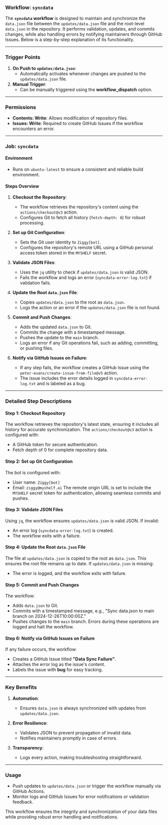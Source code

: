 ### Workflow: `syncdata`

The **`syncdata` workflow** is designed to maintain and synchronize the `data.json` file between the `updates/data.json` file and the root-level `data.json` in the repository. It performs validation, updates, and commits changes, while also handling errors by notifying maintainers through GitHub Issues. Below is a step-by-step explanation of its functionality.

---

### **Trigger Points**
1. **On Push to `updates/data.json`**:
   - Automatically activates whenever changes are pushed to the `updates/data.json` file.
2. **Manual Trigger**:
   - Can be manually triggered using the **workflow_dispatch** option.

---

### **Permissions**
- **Contents: Write**: Allows modification of repository files.
- **Issues: Write**: Required to create GitHub Issues if the workflow encounters an error.

---

### **Job: `syncdata`**
#### **Environment**
- Runs on `ubuntu-latest` to ensure a consistent and reliable build environment.

#### **Steps Overview**
1. **Checkout the Repository**:
   - The workflow retrieves the repository's content using the `actions/checkout@v3` action.
   - Configures Git to fetch all history (`fetch-depth: 0`) for robust processing.

2. **Set up Git Configuration**:
   - Sets the Git user identity to `Ziggy[bot]`.
   - Configures the repository's remote URL using a GitHub personal access token stored in the `MYSHELF` secret.

3. **Validate JSON Files**:
   - Uses the `jq` utility to check if `updates/data.json` is valid JSON.
   - Fails the workflow and logs an error (`syncdata-error-log.txt`) if validation fails.

4. **Update the Root `data.json` File**:
   - Copies `updates/data.json` to the root as `data.json`.
   - Logs the action or an error if the `updates/data.json` file is not found.

5. **Commit and Push Changes**:
   - Adds the updated `data.json` to Git.
   - Commits the change with a timestamped message.
   - Pushes the update to the `main` branch.
   - Logs an error if any Git operations fail, such as adding, committing, or pushing files.

6. **Notify via GitHub Issues on Failure**:
   - If any step fails, the workflow creates a GitHub Issue using the `peter-evans/create-issue-from-file@v5` action.
   - The issue includes the error details logged in `syncdata-error-log.txt` and is labeled as a bug.

---

### **Detailed Step Descriptions**

#### **Step 1: Checkout Repository**
The workflow retrieves the repository's latest state, ensuring it includes all history for accurate synchronization. The `actions/checkout@v3` action is configured with:
- A GitHub token for secure authentication.
- Fetch depth of 0 for complete repository data.

#### **Step 2: Set up Git Configuration**
The bot is configured with:
- User name: `Ziggy[bot]`
- Email: `ziggy@myshelf.ai`
The remote origin URL is set to include the `MYSHELF` secret token for authentication, allowing seamless commits and pushes.

#### **Step 3: Validate JSON Files**
Using `jq`, the workflow ensures `updates/data.json` is valid JSON. If invalid:
- An error log (`syncdata-error-log.txt`) is created.
- The workflow exits with a failure.

#### **Step 4: Update the Root `data.json` File**
The file at `updates/data.json` is copied to the root as `data.json`. This ensures the root file remains up to date. If `updates/data.json` is missing:
- The error is logged, and the workflow exits with failure.

#### **Step 5: Commit and Push Changes**
The workflow:
- Adds `data.json` to Git.
- Commits with a timestamped message, e.g., "Sync data.json to main branch on 2024-12-26T10:00:00Z."
- Pushes changes to the `main` branch.
Errors during these operations are logged and halt the workflow.

#### **Step 6: Notify via GitHub Issues on Failure**
If any failure occurs, the workflow:
- Creates a GitHub Issue titled **"Data Sync Failure"**.
- Attaches the error log as the issue's content.
- Labels the issue with **bug** for easy tracking.

---

### **Key Benefits**
1. **Automation**:
   - Ensures `data.json` is always synchronized with updates from `updates/data.json`.

2. **Error Resilience**:
   - Validates JSON to prevent propagation of invalid data.
   - Notifies maintainers promptly in case of errors.

3. **Transparency**:
   - Logs every action, making troubleshooting straightforward.

---

### **Usage**
- Push updates to `updates/data.json` or trigger the workflow manually via GitHub Actions.
- Monitor logs and GitHub Issues for error notifications or validation feedback.

This workflow ensures the integrity and synchronization of your data files while providing robust error handling and notifications.
